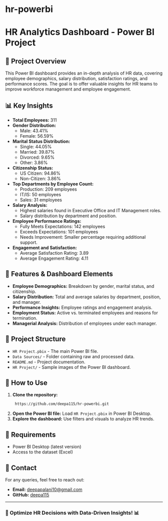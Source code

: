 # hr-powerbi
# HR Analytics Dashboard - Power BI Project

## 📌 Project Overview
This Power BI dashboard provides an in-depth analysis of HR data, covering employee demographics, salary distribution, satisfaction ratings, and performance scores. The goal is to offer valuable insights for HR teams to improve workforce management and employee engagement.

## 📊 Key Insights
- **Total Employees:** 311
- **Gender Distribution:**
  - Male: 43.41%
  - Female: 56.59%
- **Marital Status Distribution:**
  - Single: 44.05%
  - Married: 39.87%
  - Divorced: 9.65%
  - Other: 3.86%
- **Citizenship Status:**
  - US Citizen: 94.86%
  - Non-Citizen: 3.86%
- **Top Departments by Employee Count:**
  - Production: 209 employees
  - IT/IS: 50 employees
  - Sales: 31 employees
- **Salary Analysis:**
  - Highest salaries found in Executive Office and IT Management roles.
  - Salary distribution by department and position.
- **Employee Performance Ratings:**
  - Fully Meets Expectations: 142 employees
  - Exceeds Expectations: 101 employees
  - Needs Improvement: Smaller percentage requiring additional support.
- **Engagement and Satisfaction:**
  - Average Satisfaction Rating: 3.89
  - Average Engagement Rating: 4.11

## 📌 Features & Dashboard Elements
- **Employee Demographics:** Breakdown by gender, marital status, and citizenship.
- **Salary Distribution:** Total and average salaries by department, position, and manager.
- **Performance Insights:** Employee ratings and engagement analysis.
- **Employment Status:** Active vs. terminated employees and reasons for termination.
- **Managerial Analysis:** Distribution of employees under each manager.

## 📂 Project Structure
- `HR Project.pbix` - The main Power BI file.
- `Data Sources/` - Folder containing raw and processed data.
- `README.md` - Project documentation.
- `HR Project/` - Sample images of the Power BI dashboard.

## 🚀 How to Use
1. **Clone the repository:**
   ```bash
    https://github.com/deepa115/hr-powerbi.git
   ```
2. **Open the Power BI file:** Load `HR Project.pbix` in Power BI Desktop.
3. **Explore the dashboard:** Use filters and visuals to analyze HR trends.

## 📌 Requirements
- Power BI Desktop (latest version)
- Access to the dataset (Excel)

## 📧 Contact
For any queries, feel free to reach out:
- **Email:** deepapalani10@gmail.com
- **GitHub:** [deepa115](https://github.com/deepa115)

---
### 🚀 Optimize HR Decisions with Data-Driven Insights! 📊
